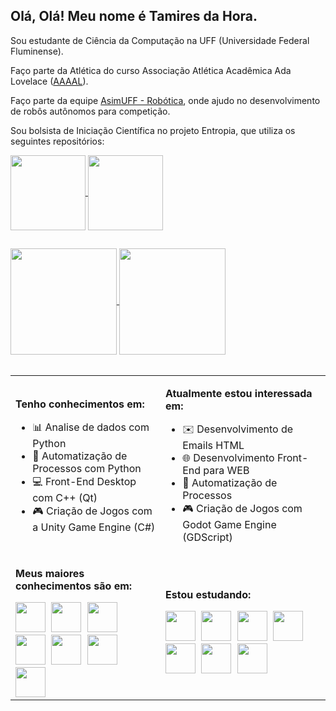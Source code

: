 ## Olá, Olá! Meu nome é Tamires da Hora.

Sou estudante de Ciência da Computação na UFF (Universidade Federal Fluminense).

Faço parte da Atlética do curso Associação Atlética Acadêmica Ada Lovelace ([AAAAL](https://www.linkedin.com/company/piratasdauff/)).

Faço parte da equipe [AsimUFF - Robótica](https://www.linkedin.com/company/asimuff/), onde ajudo no desenvolvimento de robôs autônomos para competição.

Sou bolsista de Iniciação Científica no projeto Entropia, que utiliza os seguintes repositórios:

<a href="https://github.com/LucasMartelloNogueira/Entropy">
  <img align="center" height="120px" src="https://github-readme-stats.vercel.app/api/pin/?username=LucasMartelloNogueira&repo=Entropy&theme=ocean_dark" />
</a>
<a href="https://github.com/filhaDeHades/satellite-code-entropy">
  <img align="center" height="120px" src="https://github-readme-stats.vercel.app/api/pin/?username=filhaDeHades&repo=satellite-code-entropy&theme=ocean_dark" />
</a>

##
<div style="width: 100%; display: inline-block;">
  <a href="https://github.com/filhaDeHades">
    <img align="center" height="170px" src="https://github-readme-stats.vercel.app/api?username=filhaDeHades&locale=pt-br&count_private=true&include_all_commits=true&show_icons=true&theme=ocean_dark" />
    <img align="center" height="170px" src="https://github-readme-stats.vercel.app/api/top-langs/?username=filhaDeHades&locale=pt-br&langs_count=8&layout=compact&theme=ocean_dark" /></a>
</div>
<br><br>
<table>
  <tr>
    <td>
      <p><strong>Tenho conhecimentos em:</strong></p>
      <ul>
        <li>📊 Analise de dados com Python</li>
        <li>🦾 Automatização de Processos com Python</li>
        <li>💻 Front-End Desktop com C++ (Qt)</li>
        <li>🎮 Criação de Jogos com a Unity Game Engine (C#)</li>
      </ul>
    </td>
    <td>
      <p><strong>Atualmente estou interessada em:</strong></p>
      <ul>
        <li>✉️ Desenvolvimento de Emails HTML</li>
        <li>🌐 Desenvolvimento Front-End para WEB</li>
        <li>🦾 Automatização de Processos</li>
        <li>🎮 Criação de Jogos com Godot Game Engine (GDScript)</li>
      </ul>
    </td>
  </tr>
  <tr>
    <td>
      <p><strong>Meus maiores conhecimentos são em:</strong></p>
      <div style="display: inline-block">
        <img style="width: 48px; height: 48px;margin-right:5px;" src="https://cdn.jsdelivr.net/gh/devicons/devicon/icons/python/python-original.svg" />
        <img style="width: 48px; height: 48px;margin-right:5px;" src="https://cdn.jsdelivr.net/gh/devicons/devicon/icons/cplusplus/cplusplus-original.svg" />
        <img style="width: 48px; height: 48px;margin-right:5px;" src="https://cdn.jsdelivr.net/gh/devicons/devicon/icons/bootstrap/bootstrap-original.svg" />
        <img style="width: 48px; height: 48px;margin-right:5px;" src="https://cdn.jsdelivr.net/gh/devicons/devicon/icons/qt/qt-original.svg" />
        <img style="width: 48px; height: 48px;margin-right:5px;" src="https://cdn.jsdelivr.net/gh/devicons/devicon/icons/unity/unity-original.svg" />
        <img style="width: 48px; height: 48px;margin-right:5px;" src="https://cdn.jsdelivr.net/gh/devicons/devicon/icons/arduino/arduino-original.svg" />
        <img style="width: 48px; height: 48px;margin-right:5px;" src="https://cdn.jsdelivr.net/gh/devicons/devicon/icons/flutter/flutter-original.svg" />
      </div>
    </td>
    <td>
      <p><strong>Estou estudando:</strong></p>
      <div style="display: inline-block">
        <img style="width: 48px; height: 48px;margin-right:5px;" src="https://cdn.jsdelivr.net/gh/devicons/devicon/icons/html5/html5-original.svg" />
        <img style="width: 48px; height: 48px;margin-right:5px;" src="https://cdn.jsdelivr.net/gh/devicons/devicon/icons/css3/css3-original.svg" />
        <img style="width: 48px; height: 48px;margin-right:5px;" src="https://cdn.jsdelivr.net/gh/devicons/devicon/icons/javascript/javascript-original.svg" />
        <img style="width: 48px; height: 48px;margin-right:5px;" src="https://cdn.jsdelivr.net/gh/devicons/devicon/icons/react/react-original.svg" />
        <img style="width: 48px; height: 48px;margin-right:5px;" src="https://cdn.jsdelivr.net/gh/devicons/devicon/icons/php/php-original.svg" />
        <img style="width: 48px; height: 48px;margin-right:5px;" src="https://cdn.jsdelivr.net/gh/devicons/devicon/icons/docker/docker-original.svg" />
        <img style="width: 48px; height: 48px;margin-right:5px;" src="https://cdn.jsdelivr.net/gh/devicons/devicon/icons/godot/godot-original.svg" />
      </div>
    </td>
  </tr>
 </table>

